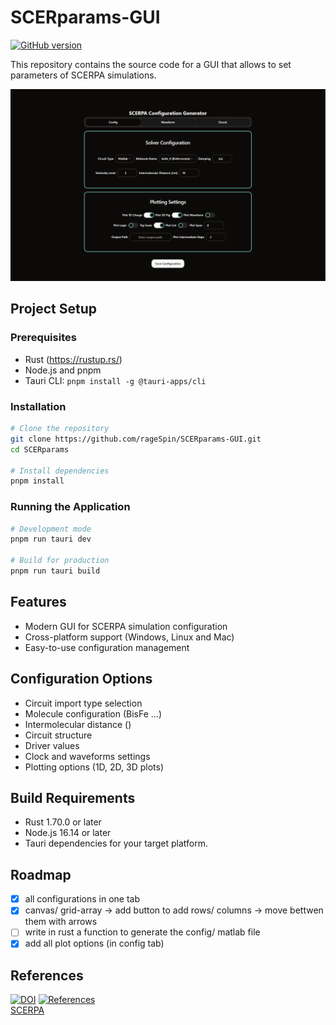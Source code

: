 # SCERparams-GUI

[![GitHub version](https://badge.fury.io/gh/Naereen%2FStrapDown.js.svg)](https://github.com/rageSpin/)

This repository contains the source code for a GUI that allows to set parameters of SCERPA simulations.


![](https://github.com/steven-ja/SCERparams-GUI/blob/main/assets/image.png)

## Project Setup

### Prerequisites

- Rust (https://rustup.rs/)
- Node.js and pnpm
- Tauri CLI: `pnpm install -g @tauri-apps/cli`

### Installation

```bash
# Clone the repository
git clone https://github.com/rageSpin/SCERparams-GUI.git
cd SCERparams

# Install dependencies
pnpm install
```

### Running the Application

```bash
# Development mode
pnpm run tauri dev

# Build for production
pnpm run tauri build
```

## Features

- Modern GUI for SCERPA simulation configuration
- Cross-platform support (Windows, Linux and Mac)
- Easy-to-use configuration management

## Configuration Options

- Circuit import type selection
- Molecule configuration (BisFe ...)
- Intermolecular distance ()
- Circuit structure
- Driver values
- Clock and waveforms settings
- Plotting options (1D, 2D, 3D plots)

## Build Requirements

- Rust 1.70.0 or later
- Node.js 16.14 or later
- Tauri dependencies for your target platform.

## Roadmap


- [X] all configurations in one tab
- [X] canvas/ grid-array -> add button to add rows/ columns -> move bettwen them with arrows
- [ ] write in rust a function to generate the config/ matlab file
- [x] add all plot options (in config tab)

## References
[![DOI](https://zenodo.org/badge/577664003.svg)](https://zenodo.org/badge/latestdoi/577664003) [![References](https://img.shields.io/badge/GitHub-100000?style=for-the-badge&logo=github&logoColor=white)](https://github.com/vlsi-nanocomputing/SCERPA)  
[SCERPA](https://github.com/vlsi-nanocomputing/SCERPA) 

